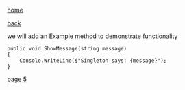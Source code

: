 [home](./page01.md)

[back](./page03.md)

we will add an  Example method to demonstrate functionality

```
public void ShowMessage(string message)
{
    Console.WriteLine($"Singleton says: {message}");
}
```


[page 5](./page05.md)
